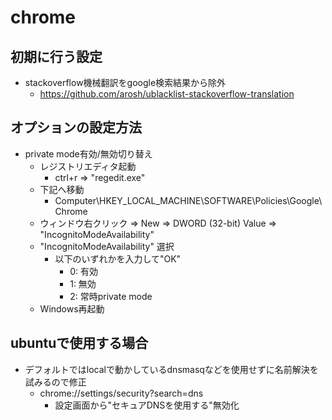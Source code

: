 # chrome

## 初期に行う設定

* stackoverflow機械翻訳をgoogle検索結果から除外
  * https://github.com/arosh/ublacklist-stackoverflow-translation

## オプションの設定方法

* private mode有効/無効切り替え
  * レジストリエディタ起動
    * ctrl+r => "regedit.exe"
  * 下記へ移動
    * Computer\HKEY_LOCAL_MACHINE\SOFTWARE\Policies\Google\Chrome
  * ウィンドウ右クリック => New => DWORD (32-bit) Value => "IncognitoModeAvailability"
  * "IncognitoModeAvailability" 選択
    * 以下のいずれかを入力して"OK"
      * 0: 有効
      * 1: 無効
      * 2: 常時private mode
  * Windows再起動

## ubuntuで使用する場合

* デフォルトではlocalで動かしているdnsmasqなどを使用せずに名前解決を試みるので修正
  * chrome://settings/security?search=dns
    * 設定画面から"セキュアDNSを使用する"無効化